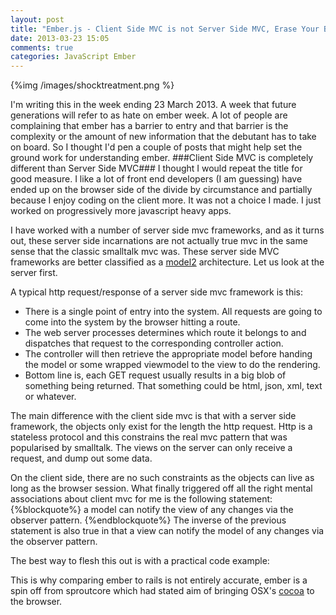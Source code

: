 ```yaml
---
layout: post
title: "Ember.js - Client Side MVC is not Server Side MVC, Erase Your Brain"
date: 2013-03-23 15:05
comments: true
categories: JavaScript Ember
---
```

{%img /images/shocktreatment.png %}

I'm writing this in the week ending 23 March 2013.  A week that future generations will refer to as hate on ember week.  A lot of people are complaining that ember has a barrier to entry and that barrier is the complexity or the amount of new information that the debutant has to take on board.  So I thought I'd pen a couple of posts that might help set the ground work for understanding ember.
###Client Side MVC is completely different than Server Side MVC###
I thought I would repeat the title for good measure.  I like a lot of front end developers (I am guessing) have ended up on the browser side of the divide by circumstance and partially because I enjoy coding on the client more.  It was not a choice I made.  I just worked on progressively more javascript heavy apps. 

I have worked with a number of server side mvc frameworks, and as it turns out, these server side incarnations are not actually true mvc in the same sense that the classic smalltalk mvc was.  These server side MVC frameworks are better classified as a <a href="http://en.wikipedia.org/wiki/Model2" target="_blank">model2</a> architecture.  Let us look at the server first.

A typical http request/response of a server side mvc framework is this:

- There is a single point of entry into the system.  All requests are going to come into the system by the browser hitting a route.
- The web server processes determines which route it belongs to and dispatches that request to the corresponding controller action.
- The controller will then retrieve the appropriate model before handing the model or some wrapped viewmodel to the view to do the rendering.
- Bottom line is, each GET request usually results in a big blob of something being returned.  That something could be html, json, xml, text or whatever.

The main difference with the client side mvc is that with a server side framework, the objects only exist for the length the http request.  Http is a stateless protocol and this constrains the real mvc pattern that was popularised by smalltalk.  The views on the server can only receive a request, and dump out some data.

On the client side, there are no such constraints as the objects can live as long as the browser session.  What finally triggered off all the right mental associations about client mvc for me is the following statement:
{%blockquote%}
a model can notify the view of any changes via the observer pattern.
{%endblockquote%}
The inverse of the previous statement is also true in that a view can notify the model of any changes via the observer pattern.

The best way to flesh this out is with a practical code example:

This is why comparing ember to rails is not entirely accurate, ember is a spin off from sproutcore which had  stated aim of bringing OSX's <a href="https://developer.apple.com/technologies/mac/cocoa.html" target="_blank">cocoa</a> to the browser.


 
